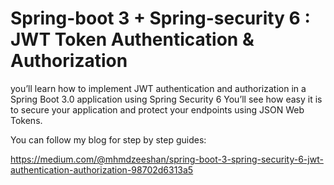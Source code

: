 # Spring-boot 3 + Spring-security 6 : JWT Token Authentication & Authorization

you’ll learn how to implement JWT authentication and authorization in a Spring Boot 3.0 application using Spring Security 6 You’ll see how easy it is to secure your application and protect your endpoints using JSON Web Tokens.

You can follow my blog for step by step guides:

https://medium.com/@mhmdzeeshan/spring-boot-3-spring-security-6-jwt-authentication-authorization-98702d6313a5

